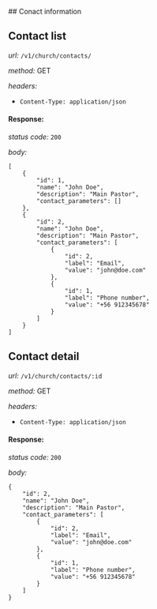 ## Conact information

## Contact list
*url:* `/v1/church/contacts/`

*method:* GET

*headers:* 
* `Content-Type: application/json`

#### Response:

*status code:* `200`

*body:*

```
[
    {
        "id": 1,
        "name": "John Doe",
        "description": "Main Pastor",
        "contact_parameters": []
    },
    {
        "id": 2,
        "name": "John Doe",
        "description": "Main Pastor",
        "contact_parameters": [
            {
                "id": 2,
                "label": "Email",
                "value": "john@doe.com"
            },
            {
                "id": 1,
                "label": "Phone number",
                "value": "+56 912345678"
            }
        ]
    }
]
``` 


## Contact detail
*url:* `/v1/church/contacts/:id`

*method:* GET

*headers:* 
* `Content-Type: application/json`

#### Response:

*status code:* `200`

*body:*

```
{
    "id": 2,
    "name": "John Doe",
    "description": "Main Pastor",
    "contact_parameters": [
        {
            "id": 2,
            "label": "Email",
            "value": "john@doe.com"
        },
        {
            "id": 1,
            "label": "Phone number",
            "value": "+56 912345678"
        }
    ]
}
``` 